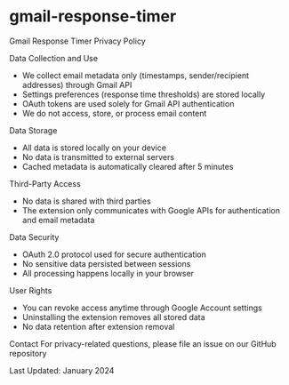 # gmail-response-timer

Gmail Response Timer Privacy Policy

Data Collection and Use
- We collect email metadata only (timestamps, sender/recipient addresses) through Gmail API
- Settings preferences (response time thresholds) are stored locally
- OAuth tokens are used solely for Gmail API authentication
- We do not access, store, or process email content

Data Storage
- All data is stored locally on your device
- No data is transmitted to external servers
- Cached metadata is automatically cleared after 5 minutes

Third-Party Access
- No data is shared with third parties
- The extension only communicates with Google APIs for authentication and email metadata

Data Security
- OAuth 2.0 protocol used for secure authentication
- No sensitive data persisted between sessions
- All processing happens locally in your browser

User Rights
- You can revoke access anytime through Google Account settings
- Uninstalling the extension removes all stored data
- No data retention after extension removal

Contact
For privacy-related questions, please file an issue on our GitHub repository

Last Updated: January 2024
